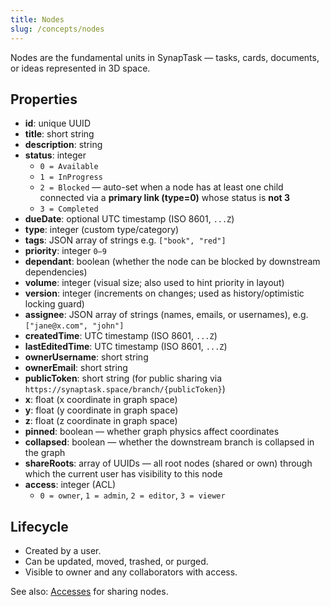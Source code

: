 ```yaml
---
title: Nodes
slug: /concepts/nodes
---
```


Nodes are the fundamental units in SynapTask — tasks, cards, documents, or ideas represented in 3D space.

## Properties
- **id**: unique UUID
- **title**: short string
- **description**: string
- **status**: integer  
  - `0 = Available`  
  - `1 = InProgress`  
  - `2 = Blocked` — auto-set when a node has at least one child connected via a **primary link (type=0)** whose status is **not 3**  
  - `3 = Completed`
- **dueDate**: optional UTC timestamp (ISO 8601, `...Z`)
- **type**: integer (custom type/category)
- **tags**: JSON array of strings e.g. `["book", "red"]`
- **priority**: integer `0–9`
- **dependant**: boolean (whether the node can be blocked by downstream dependencies)
- **volume**: integer (visual size; also used to hint priority in layout)
- **version**: integer (increments on changes; used as history/optimistic locking guard)
- **assignee**: JSON array of strings (names, emails, or usernames), e.g. `["jane@x.com", "john"]`
- **createdTime**: UTC timestamp (ISO 8601, `...Z`)
- **lastEditedTime**: UTC timestamp (ISO 8601, `...Z`)
- **ownerUsername**: short string
- **ownerEmail**: short string
- **publicToken**: short string (for public sharing via `https://synaptask.space/branch/{publicToken}`)
- **x**: float (x coordinate in graph space)
- **y**: float (y coordinate in graph space)
- **z**: float (z coordinate in graph space)
- **pinned**: boolean — whether graph physics affect coordinates
- **collapsed**: boolean — whether the downstream branch is collapsed in the graph
- **shareRoots**: array of UUIDs — all root nodes (shared or own) through which the current user has visibility to this node
- **access**: integer (ACL)  
  - `0 = owner`, `1 = admin`, `2 = editor`, `3 = viewer`



## Lifecycle
- Created by a user.
- Can be updated, moved, trashed, or purged.
- Visible to owner and any collaborators with access.

See also: [Accesses](./accesses.md) for sharing nodes.
